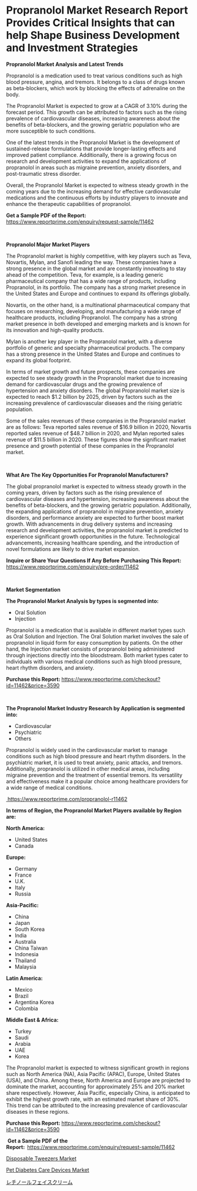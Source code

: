 <p><h1>Propranolol Market Research Report Provides Critical Insights that can help Shape Business Development and Investment Strategies</h1></p><p><strong>Propranolol Market Analysis and Latest Trends</strong></p>
<p><p>Propranolol is a medication used to treat various conditions such as high blood pressure, angina, and tremors. It belongs to a class of drugs known as beta-blockers, which work by blocking the effects of adrenaline on the body.</p><p>The Propranolol Market is expected to grow at a CAGR of 3.10% during the forecast period. This growth can be attributed to factors such as the rising prevalence of cardiovascular diseases, increasing awareness about the benefits of beta-blockers, and the growing geriatric population who are more susceptible to such conditions.</p><p>One of the latest trends in the Propranolol Market is the development of sustained-release formulations that provide longer-lasting effects and improved patient compliance. Additionally, there is a growing focus on research and development activities to expand the applications of propranolol in areas such as migraine prevention, anxiety disorders, and post-traumatic stress disorder.</p><p>Overall, the Propranolol Market is expected to witness steady growth in the coming years due to the increasing demand for effective cardiovascular medications and the continuous efforts by industry players to innovate and enhance the therapeutic capabilities of propranolol.</p></p>
<p><strong>Get a Sample PDF of the Report:&nbsp;</strong> <a href="https://www.reportprime.com/enquiry/request-sample/11462">https://www.reportprime.com/enquiry/request-sample/11462</a></p>
<p>&nbsp;</p>
<p><strong>Propranolol Major Market Players</strong></p>
<p><p>The Propranolol market is highly competitive, with key players such as Teva, Novartis, Mylan, and Sanofi leading the way. These companies have a strong presence in the global market and are constantly innovating to stay ahead of the competition. Teva, for example, is a leading generic pharmaceutical company that has a wide range of products, including Propranolol, in its portfolio. The company has a strong market presence in the United States and Europe and continues to expand its offerings globally.</p><p>Novartis, on the other hand, is a multinational pharmaceutical company that focuses on researching, developing, and manufacturing a wide range of healthcare products, including Propranolol. The company has a strong market presence in both developed and emerging markets and is known for its innovation and high-quality products.</p><p>Mylan is another key player in the Propranolol market, with a diverse portfolio of generic and specialty pharmaceutical products. The company has a strong presence in the United States and Europe and continues to expand its global footprint.</p><p>In terms of market growth and future prospects, these companies are expected to see steady growth in the Propranolol market due to increasing demand for cardiovascular drugs and the growing prevalence of hypertension and anxiety disorders. The global Propranolol market size is expected to reach $1.2 billion by 2025, driven by factors such as the increasing prevalence of cardiovascular diseases and the rising geriatric population.</p><p>Some of the sales revenues of these companies in the Propranolol market are as follows: Teva reported sales revenue of $16.9 billion in 2020, Novartis reported sales revenue of $48.7 billion in 2020, and Mylan reported sales revenue of $11.5 billion in 2020. These figures show the significant market presence and growth potential of these companies in the Propranolol market.</p></p>
<p>&nbsp;</p>
<p><strong>What Are The Key Opportunities For Propranolol Manufacturers?</strong></p>
<p><p>The global propranolol market is expected to witness steady growth in the coming years, driven by factors such as the rising prevalence of cardiovascular diseases and hypertension, increasing awareness about the benefits of beta-blockers, and the growing geriatric population. Additionally, the expanding applications of propranolol in migraine prevention, anxiety disorders, and performance anxiety are expected to further boost market growth. With advancements in drug delivery systems and increasing research and development activities, the propranolol market is predicted to experience significant growth opportunities in the future. Technological advancements, increasing healthcare spending, and the introduction of novel formulations are likely to drive market expansion.</p></p>
<p><strong>Inquire or Share Your Questions If Any Before Purchasing This Report:</strong> <a href="https://www.reportprime.com/enquiry/pre-order/11462">https://www.reportprime.com/enquiry/pre-order/11462</a></p>
<p>&nbsp;</p>
<p><strong>Market Segmentation</strong></p>
<p><strong>The Propranolol Market Analysis by types is segmented into:</strong></p>
<p><ul><li>Oral Solution</li><li>Injection</li></ul></p>
<p><p>Propranolol is a medication that is available in different market types such as Oral Solution and Injection. The Oral Solution market involves the sale of propranolol in liquid form for easy consumption by patients. On the other hand, the Injection market consists of propranolol being administered through injections directly into the bloodstream. Both market types cater to individuals with various medical conditions such as high blood pressure, heart rhythm disorders, and anxiety.</p></p>
<p><strong>Purchase this Report:&nbsp;</strong><a href="https://www.reportprime.com/checkout?id=11462&price=3590">https://www.reportprime.com/checkout?id=11462&price=3590</a></p>
<p>&nbsp;</p>
<p><strong>The Propranolol Market Industry Research by Application is segmented into:</strong></p>
<p><ul><li>Cardiovascular</li><li>Psychiatric</li><li>Others</li></ul></p>
<p><p>Propranolol is widely used in the cardiovascular market to manage conditions such as high blood pressure and heart rhythm disorders. In the psychiatric market, it is used to treat anxiety, panic attacks, and tremors. Additionally, propranolol is utilized in other medical areas, including migraine prevention and the treatment of essential tremors. Its versatility and effectiveness make it a popular choice among healthcare providers for a wide range of medical conditions.</p></p>
<p><a href="https://www.reportprime.com/propranolol-r11462">&nbsp;https://www.reportprime.com/propranolol-r11462</a></p>
<p><strong>In terms of Region, the Propranolol Market Players available by Region are:</strong></p>
<p>
    <p> <strong> North America: </strong>
        <ul>
            <li>United States</li>
            <li>Canada</li>
        </ul>
        </p> 
    <p> <strong> Europe: </strong>
        <ul>
            <li>Germany</li>
            <li>France</li>
            <li>U.K.</li>
            <li>Italy</li>
            <li>Russia</li>
        </ul>
        </p> 
    <p> <strong> Asia-Pacific: </strong>
        <ul>
            <li>China</li>
            <li>Japan</li>
            <li>South Korea</li>
            <li>India</li>
            <li>Australia</li>
            <li>China Taiwan</li>
            <li>Indonesia</li>
            <li>Thailand</li>
            <li>Malaysia</li>
        </ul>
        </p> 
    <p> <strong> Latin America: </strong>
        <ul>
            <li>Mexico</li>
            <li>Brazil</li>
            <li>Argentina Korea</li>
            <li>Colombia</li>
        </ul>
        </p> 
    <p> <strong> Middle East & Africa: </strong>
        <ul>
            <li>Turkey</li>
            <li>Saudi</li>
            <li>Arabia</li>
            <li>UAE</li>
            <li>Korea</li>
        </ul>
    </p>
    </p>
<p><p>The Propranolol market is expected to witness significant growth in regions such as North America (NA), Asia Pacific (APAC), Europe, United States (USA), and China. Among these, North America and Europe are projected to dominate the market, accounting for approximately 25% and 20% market share respectively. However, Asia Pacific, especially China, is anticipated to exhibit the highest growth rate, with an estimated market share of 30%. This trend can be attributed to the increasing prevalence of cardiovascular diseases in these regions.</p></p>
<p><strong>Purchase this Report: </strong><a href="https://www.reportprime.com/checkout?id=11462&price=3590">https://www.reportprime.com/checkout?id=11462&price=3590</a></p>
<p>&nbsp;<strong>Get a Sample PDF of the Report:&nbsp;&nbsp;</strong><a href="https://www.reportprime.com/enquiry/request-sample/11462">https://www.reportprime.com/enquiry/request-sample/11462</a></p>
<p><strong></strong></p>
<p><p><a href="https://www.linkedin.com/pulse/disposable-tweezers-market-research-report-its-history-forecast-lmdee?trackingId=G8KDwwJPjaLZMWt6FnUdQg%3D%3D">Disposable Tweezers Market</a></p><p><a href="https://www.linkedin.com/pulse/pet-diabetes-care-devices-market-furnishes-information-gspqc?trackingId=NW7trqcN6rdadw%2FsHw3CSg%3D%3D">Pet Diabetes Care Devices Market</a></p><p><a href="https://github.com/zjkmgcs938405/Market-Research-Report-List-1/blob/main/256350125967.md">レチノールフェイスクリーム</a></p></p>